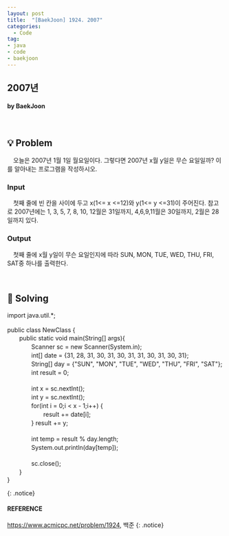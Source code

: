 ```yaml
---
layout: post
title:  "[BaekJoon] 1924. 2007"
categories:
  - Code
tag:
- java
- code
- baekjoon
---
```


## 2007년
#### by BaekJoon

<br>

## 💡 Problem
　오늘은 2007년 1월 1일 월요일이다. 그렇다면 2007년 x월 y일은 무슨 요일일까? 이를 알아내는 프로그램을 작성하시오.

### Input
　첫째 줄에 빈 칸을 사이에 두고 x(1<= x <=12)와 y(1<= y <=31)이 주어진다. 참고로 2007년에는 1, 3, 5, 7, 8, 10, 12월은 31일까지, 4,6,9,11월은 30일까지, 2월은 28일까지 있다.

### Output
　첫째 줄에 x월 y일이 무슨 요일인지에 따라 SUN, MON, TUE, WED, THU, FRI, SAT중 하나를 출력한다.

<br>

## 🎯 Solving

<p>
import java.util.*; <br>
<br>
public class NewClass { <br>
　　public static void main(String[] args){ <br>
　　　　Scanner sc = new Scanner(System.in); <br>
　　　　int[] date = {31, 28, 31, 30, 31, 30, 31, 31, 30, 31, 30, 31}; <br>
　　　　String[] day = {"SUN", "MON", "TUE", "WED", "THU", "FRI", "SAT"}; <br>
　　　　int result = 0; <br>
<br>
　　　　int x = sc.nextInt(); <br>
　　　　int y = sc.nextInt(); <br>
　　　　for(int i = 0;i < x - 1;i++) { <br>
　　　　　　result += date[i]; <br>
　　　　} result += y; <br>
<br>
　　　　int temp = result % day.length; <br>
　　　　System.out.println(day[temp]); <br>
<br>
　　　　sc.close(); <br>
　　} <br>
}
</p>
{: .notice}

<br>

#### REFERENCE
https://www.acmicpc.net/problem/1924, 백준
{: .notice}